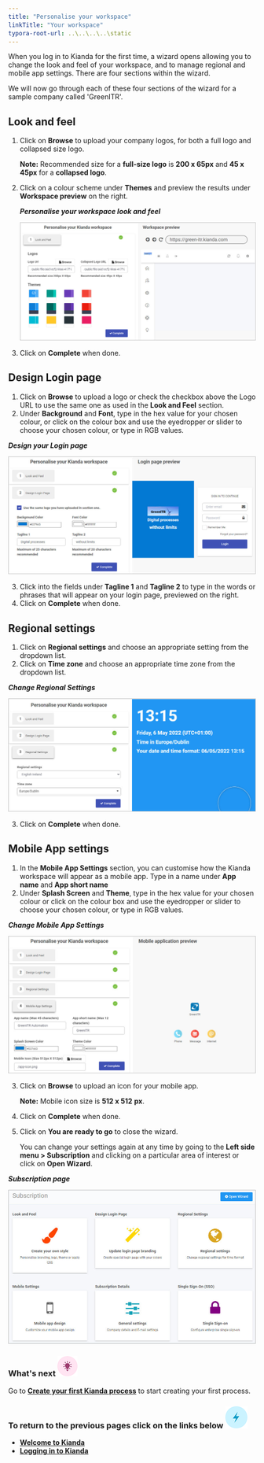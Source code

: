 ```yaml
---
title: "Personalise your workspace"
linkTitle: "Your workspace"
typora-root-url: ..\..\..\..\static
---
```


When you log in to Kianda for the first time, a wizard opens allowing you to change the look and feel of your workspace, and to manage regional and mobile app settings. There are four sections within the wizard. 

We will now go through each of these four sections of the wizard for a sample company called 'GreenITR'.



## Look and feel 

1. Click on **Browse** to upload your company logos, for both a full logo and collapsed size logo. 

   **Note:** Recommended size for a **full-size logo** is **200 x 65px** and **45 x  45px** for a **collapsed logo**.

2. Click on a colour scheme under **Themes** and preview the results under **Workspace preview** on the right.

   ***Personalise your workspace look and feel***

   ![Look and feel](/images/personalise_workspace_lookandfeel.jpg)
   
3. Click on **Complete** when done.



## Design Login page 

1. Click on **Browse** to upload a logo or check the checkbox above the Logo URL to use the same one as used in the **Look and Feel** section.
2. Under **Background** and **Font**, type in the hex value for your chosen colour, or click on the colour box and use the eyedropper or slider to choose your chosen colour, or type in RGB values.

***Design your Login page***

![Design login page](/images/setup_wizard_design_login_page.jpg)

3. Click into the fields under **Tagline 1** and **Tagline 2** to type in the words or phrases that will appear on your login page, previewed on the right.
4. Click on **Complete** when done.



## Regional settings 

1. Click on **Regional settings** and choose an appropriate setting from the dropdown list.
2. Click on **Time zone** and choose an appropriate time zone from the dropdown list.

***Change Regional Settings***

![Regional settings](/images/setup_wizard_design_regional_settings.jpg)

3. Click on **Complete** when done.



## Mobile App settings 

1. In the **Mobile App Settings** section, you can customise how the Kianda workspace will appear as a mobile app. Type in a name under **App name** and **App short name**
2. Under **Splash Screen** and **Theme**, type in the hex value for your chosen colour or click on the colour box and use the eyedropper or slider to choose your chosen colour, or type in RGB values.

***Change Mobile App Settings***

![Mobile App settings](/images/setup_wizard_design_mobile_app_settings.jpg)

3. Click on **Browse** to upload an icon for your mobile app. 

   **Note:** Mobile icon size is **512 x 512** **px**.

4. Click on  **Complete** when done.

5. Click on **You are ready to go** to close the wizard. 

   You can change your settings again at any time by going to the **Left side menu > Subscription** and clicking on a particular area of interest or click on **Open Wizard**. 

***Subscription page***

![Subscription settings](/images/setup_wizard_subscription_page.jpg)



### What's next  ![Idea icon](/images/18.png) ###

Go to **[Create your first Kianda process](/docs/getting-started/create-first-process/)** to start creating your first process.



### **To return to the previous pages click on the links below** ![Lightning icon](/images/10.png)

- **[Welcome to Kianda](/docs/getting-started/welcome/)**
- **[Logging in to Kianda](/docs/getting-started/logging-in/)**

